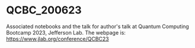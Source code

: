 # QCBC_200623

 Associated notebooks and the talk for author's talk at Quantum Computing Bootcamp 2023, Jefferson Lab. 
 The webpage is: https://www.jlab.org/conference/QCBC23
